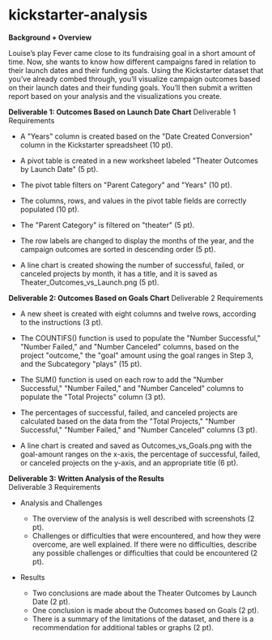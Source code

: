 # kickstarter-analysis

**Background + Overview**

Louise’s play Fever came close to its fundraising goal in a short amount of time. Now, she wants to know how different campaigns fared in relation to their launch dates and their funding goals. Using the Kickstarter dataset that you’ve already combed through, you’ll visualize campaign outcomes based on their launch dates and their funding goals. You’ll then submit a written report based on your analysis and the visualizations you create.


**Deliverable 1: Outcomes Based on Launch Date Chart**
Deliverable 1 Requirements

- A "Years" column is created based on the "Date Created Conversion" column in the Kickstarter spreadsheet (10 pt).

- A pivot table is created in a new worksheet labeled "Theater Outcomes by Launch Date" (5 pt).

- The pivot table filters on "Parent Category" and "Years" (10 pt).

- The columns, rows, and values in the pivot table fields are correctly populated (10 pt).

- The "Parent Category" is filtered on "theater" (5 pt).

- The row labels are changed to display the months of the year, and the campaign outcomes are sorted in descending order (5 pt).

- A line chart is created showing the number of successful, failed, or canceled projects by month, it has a title, and it is saved as Theater_Outcomes_vs_Launch.png (5 pt).


**Deliverable 2: Outcomes Based on Goals Chart**
Deliverable 2 Requirements

- A new sheet is created with eight columns and twelve rows, according to the instructions (3 pt).

- The COUNTIFS() function is used to populate the "Number Successful," "Number Failed," and "Number Canceled" columns, based on the project "outcome," the "goal" amount using the goal ranges in Step 3, and the Subcategory "plays" (15 pt).

- The SUM() function is used on each row to add the "Number Successful," "Number Failed," and "Number Canceled" columns to populate the "Total Projects" column (3 pt).

- The percentages of successful, failed, and canceled projects are calculated based on the data from the "Total Projects," "Number Successful," "Number Failed," and "Number Canceled" columns (3 pt).

- A line chart is created and saved as Outcomes_vs_Goals.png with the goal-amount ranges on the x-axis, the percentage of successful, failed, or canceled projects on the y-axis, and an appropriate title (6 pt).

    
**Deliverable 3: Written Analysis of the Results**    
Deliverable 3 Requirements

- Analysis and Challenges
    - The overview of the analysis is well described with screenshots (2 pt).
    - Challenges or difficulties that were encountered, and how they were overcome, are well explained. If there were no difficulties, describe any possible challenges or difficulties that could be encountered (2 pt).

- Results
    - Two conclusions are made about the Theater Outcomes by Launch Date (2 pt).
    - One conclusion is made about the Outcomes based on Goals (2 pt).
    - There is a summary of the limitations of the dataset, and there is a recommendation for additional tables or graphs (2 pt).
